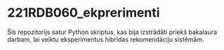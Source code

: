 # 221RDB060_ekprerimenti
Šis repozitorijs satur Python skriptus, kas bija izstrādāti priekš bakalaura darbam, lai veiktu eksperimentus hibrīdas rekomendāciju sistēmām.
